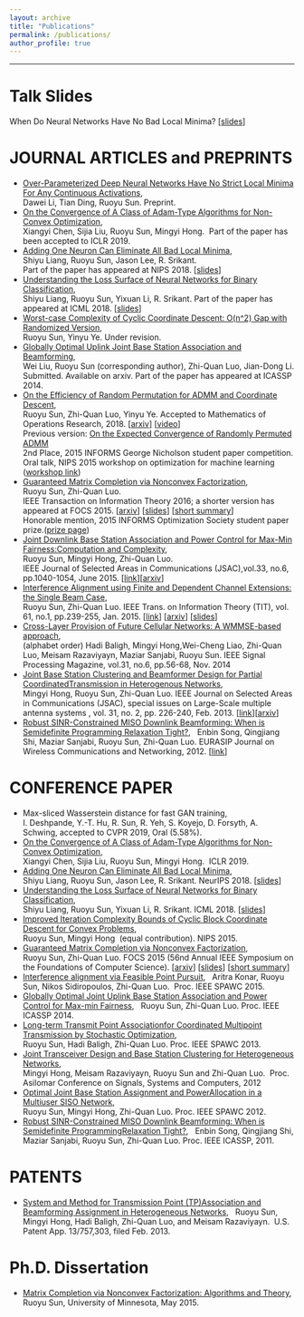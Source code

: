 ```yaml
---
layout: archive
title: "Publications"
permalink: /publications/
author_profile: true
---
```


<!---
{% if author.googlescholar %}
  You can also find my articles on <u><a href="{{author.googlescholar}}">my Google Scholar profile</a>.</u>
{% endif %}
-->
<!---
{% include base_path %}
-->
<!---
{% for post in site.publications reversed %}
  {% include archive-single.html %}
{% endfor %}
-->

- - -

Talk Slides
======
When Do Neural Networks Have No Bad Local Minima? [[slides](https://www.dropbox.com/s/zx2gnk7yb5hv2nk/RuoyuSun_andscape_public.pdf?dl=0)]

JOURNAL ARTICLES and PREPRINTS
======
* [Over-Parameterized Deep Neural Networks Have No Strict Local Minima For Any Continuous Activations](https://arxiv.org/pdf/1812.11039.pdf),  
Dawei Li, Tian Ding, Ruoyu Sun. Preprint.
* [On the Convergence of A Class of Adam-Type Algorithms for Non-Convex Optimization](https://arxiv.org/abs/1808.02941),  
Xiangyi Chen, Sijia Liu, Ruoyu Sun, Mingyi Hong.  Part of the paper has been accepted to ICLR 2019.
* [Adding One Neuron Can Eliminate All Bad Local Minima](https://arxiv.org/abs/1805.08671),  
Shiyu Liang, Ruoyu Sun, Jason Lee, R. Srikant.  
Part of the paper has appeared at NIPS 2018. [[slides](https://www.dropbox.com/s/zx2gnk7yb5hv2nk/RuoyuSun_andscape_public.pdf?dl=0)]
* [Understanding the Loss Surface of Neural Networks for Binary Classification](https://arxiv.org/abs/1803.00909),  
Shiyu Liang, Ruoyu Sun, Yixuan Li, R. Srikant. Part of the paper has appeared at ICML 2018. [[slides](https://www.dropbox.com/s/zx2gnk7yb5hv2nk/RuoyuSun_andscape_public.pdf?dl=0)]
* [Worst-case Complexity of Cyclic Coordinate Descent: O(n^2) Gap with Randomized Version](https://arxiv.org/abs/1604.07130),  
Ruoyu Sun, Yinyu Ye. Under revision.
* [Globally Optimal Uplink Joint Base Station Association and Beamforming](https://arxiv.org/abs/1512.04927),  
Wei Liu, Ruoyu Sun (corresponding author), Zhi-Quan Luo, Jian-Dong Li. Submitted. Available on arxiv. Part of the paper has appeared at ICASSP 2014.  
* [On the Efficiency of Random Permutation for ADMM and Coordinate Descent](https://arxiv.org/abs/1503.06387v3),  
Ruoyu Sun, Zhi-Quan Luo, Yinyu Ye. Accepted to Mathematics of Operations Research, 2018. [[arxiv](https://arxiv.org/abs/1503.06387)] [[video](https://simons.berkeley.edu/talks/ruoyu-sun-10-03-17)]  
Previous version: [On the Expected Convergence of Randomly Permuted ADMM](https://arxiv.org/abs/1503.06387v2)  
2nd Place, 2015 INFORMS George Nicholson student paper competition.  
Oral talk, NIPS 2015 workshop on optimization for machine learning ([workshop link](http://opt-ml.org/schedule.html)) 
* [Guaranteed Matrix Completion via Nonconvex Factorization](https://arxiv.org/abs/1411.8003),  
Ruoyu Sun, Zhi-Quan Luo.  
IEEE Transaction on Information Theory 2016; a shorter version has appeared at FOCS 2015. [[arxiv](https://arxiv.org/abs/1411.8003)] [[slides](https://www.dropbox.com/s/2adtsjrd2ldap4c/MC_Sun_Slides.pdf?dl=0)] [[short summary](https://dl.dropboxusercontent.com/u/45090901/Reading_MC_notes.pdf)]  
Honorable mention, 2015 INFORMS Optimization Society student paper prize.([prize page](https://www.informs.org/Archive/Community/Optimization-Society/Optimization-Society-Prizes/Student-Paper-Prize/2015))
* [Joint Downlink Base Station Association and Power Control for Max-Min Fairness:Computation and Complexity](https://arxiv.org/abs/1407.2791),  
Ruoyu Sun, Mingyi Hong, Zhi-Quan Luo.  
IEEE Journal of Selected Areas in Communications (JSAC),vol.33, no.6, pp.1040-1054, June 2015. [[link](https://ieeexplore.ieee.org/document/7070670?tp=&arnumber=7070670&url=http:%2F%2Fieeexplore.ieee.org%2Fxpls%2Fabs_all.jsp%3Farnumber%3D7070670)][[arxiv](https://arxiv.org/abs/1407.2791)]
* [Interference Alignment using Finite and Dependent Channel Extensions: the Single Beam Case](https://ieeexplore.ieee.org/document/6951516?tp=&arnumber=6951516&url=http:%2F%2Fieeexplore.ieee.org%2Fxpls%2Fabs_all.jsp%3Farnumber%3D6951516),  
Ruoyu Sun, Zhi-Quan Luo. IEEE Trans. on Information Theory (TIT), vol. 61, no.1, pp.239-255, Jan. 2015. [[link](https://ieeexplore.ieee.org/document/6951516?tp=&arnumber=6951516&url=http:%2F%2Fieeexplore.ieee.org%2Fxpls%2Fabs_all.jsp%3Farnumber%3D6951516)] [[arxiv](https://arxiv.org/abs/1307.6125)] [[slides](https://dl.dropboxusercontent.com/u/45090901/slides_SunLuo_IA%20finite.pdf)]
* [Cross-Layer Provision of Future Cellular Networks: A WMMSE-based approach](https://ieeexplore.ieee.org/document/6923542?tp=&arnumber=6923542&url=http:%2F%2Fieeexplore.ieee.org%2Fxpls%2Fabs_all.jsp%3Farnumber%3D6923542),  
(alphabet order) Hadi Baligh, Mingyi Hong,Wei-Cheng Liao, Zhi-Quan Luo, Meisam Razaviyayn, Maziar Sanjabi, Ruoyu Sun. IEEE Signal Processing Magazine, vol.31, no.6, pp.56-68, Nov. 2014
* [Joint Base Station Clustering and Beamformer Design for Partial CoordinatedTransmission in Heterogenous Networks](https://ieeexplore.ieee.org/document/6415394?tp=&arnumber=6415394&url=http:%2F%2Fieeexplore.ieee.org%2Fiel5%2F49%2F6415381%2F06415394.pdf%3Farnumber%3D6415394),  
Mingyi Hong, Ruoyu Sun, Zhi-Quan Luo. IEEE Journal on Selected Areas in Communications (JSAC), special issues on Large-Scale multiple antenna systems , vol. 31, no. 2, pp. 226-240, Feb. 2013. [[link](https://ieeexplore.ieee.org/document/6415394?tp=&arnumber=6415394&url=http:%2F%2Fieeexplore.ieee.org%2Fiel5%2F49%2F6415381%2F06415394.pdf%3Farnumber%3D6415394)][[arxiv](https://arxiv.org/abs/1203.6390)]
* [Robust SINR-Constrained MISO Downlink Beamforming: When is Semidefinite Programming Relaxation Tight?](https://link.springer.com/article/10.1186/1687-1499-2012-243),  
Enbin Song, Qingjiang Shi, Maziar Sanjabi, Ruoyu Sun, Zhi-Quan Luo. EURASIP Journal on Wireless Communications and Networking, 2012. [[link](https://link.springer.com/article/10.1186/1687-1499-2012-243)]

CONFERENCE PAPER
======
* Max-sliced Wasserstein distance for fast GAN training,  
I. Deshpande, Y.-T. Hu, R. Sun, R. Yeh, S. Koyejo, D. Forsyth, A. Schwing, accepted to CVPR 2019, Oral (5.58%). 
* [On the Convergence of A Class of Adam-Type Algorithms for Non-Convex Optimization](https://arxiv.org/abs/1808.02941),  
Xiangyi Chen, Sijia Liu, Ruoyu Sun, Mingyi Hong.  ICLR 2019.
* [Adding One Neuron Can Eliminate All Bad Local Minima](https://arxiv.org/abs/1805.08671),  
Shiyu Liang, Ruoyu Sun, Jason Lee, R. Srikant. NeurIPS 2018. [[slides](https://www.dropbox.com/s/zx2gnk7yb5hv2nk/RuoyuSun_andscape_public.pdf?dl=0)]
* [Understanding the Loss Surface of Neural Networks for Binary Classification](https://arxiv.org/abs/1803.00909),  
Shiyu Liang, Ruoyu Sun, Yixuan Li, R. Srikant. ICML 2018. [[slides](https://www.dropbox.com/s/zx2gnk7yb5hv2nk/RuoyuSun_andscape_public.pdf?dl=0)]
* [Improved Iteration Complexity Bounds of Cyclic Block Coordinate Descent for Convex Problems](https://papers.nips.cc/paper/6028-improved-iteration-complexity-bounds-of-cyclic-block-coordinate-descent-for-convex-problems),  
Ruoyu Sun, Mingyi Hong  (equal contribution). NIPS 2015.
* [Guaranteed Matrix Completion via Nonconvex Factorization](https://arxiv.org/abs/1411.8003),  
Ruoyu Sun, Zhi-Quan Luo. FOCS 2015 (56nd Annual IEEE Symposium on the Foundations of Computer Science). [[arxiv](https://arxiv.org/abs/1411.8003)] [[slides](https://www.dropbox.com/s/2adtsjrd2ldap4c/MC_Sun_Slides.pdf?dl=0)] [[short summary](https://dl.dropboxusercontent.com/u/45090901/Reading_MC_notes.pdf)]
* [Interference alignment via Feasible Point Pursuit](https://ieeexplore.ieee.org/document/7227116?tp=&arnumber=7227116&url=http:%2F%2Fieeexplore.ieee.org%2Fxpls%2Fabs_all.jsp%3Farnumber%3D7227116),  
Aritra Konar, Ruoyu Sun, Nikos Sidiropoulos, Zhi-Quan Luo.  Proc. IEEE SPAWC 2015.
* [Globally Optimal Joint Uplink Base Station Association and Power Control for Max-min Fairness](https://ieeexplore.ieee.org/document/6853637?tp=&arnumber=6853637&url=http:%2F%2Fieeexplore.ieee.org%2Fxpls%2Fabs_all.jsp%3Farnumber%3D6853637),  
Ruoyu Sun, Zhi-Quan Luo. Proc. IEEE ICASSP 2014.
* [Long-term Transmit Point Associationfor Coordinated Multipoint Transmission by Stochastic Optimization](https://ieeexplore.ieee.org/document/6612066?tp=&arnumber=6612066&queryText%3DLong-term%20Transmit%20Point%20Association%20for%20Coordinated%20Mult=),  
Ruoyu Sun, Hadi Baligh, Zhi-Quan Luo. Proc. IEEE SPAWC 2013.
* [Joint Transceiver Design and Base Station Clustering for Heterogeneous Networks](https://ieeexplore.ieee.org/document/6489071?tp=&arnumber=6489071&queryText%3DJoint%20Transceiver%20Design%20and%20Base%20Station%20Clustering%20for%20=),  
Mingyi Hong, Meisam Razaviyayn, Ruoyu Sun and Zhi-Quan Luo.  Proc. Asilomar Conference on Signals, Systems and Computers, 2012
* [Optimal Joint Base Station Assignment and PowerAllocation in a Multiuser SISO Network](https://ieeexplore.ieee.org/xpl/articleDetails.jsp?tp=&arnumber=6292900&queryText%3DOptimal+Joint+Base+Station+Assignment+and+Power+Allocation+in+a+Multiuser+SISO+Network),  
Ruoyu Sun, Mingyi Hong, Zhi-Quan Luo. Proc. IEEE SPAWC 2012.
* [Robust SINR-Constrained MISO Downlink Beamforming: When is Semidefinite ProgrammingRelaxation Tight?](https://ieeexplore.ieee.org/document/5946350?tp=&arnumber=5946350&queryText%3DRobust%20SINR-Constrained%20MISO%20Downlink%20Beamforming:%20When%20is%20Semidefinite%20Programming%20Relaxation%20Tight=),  
Enbin Song, Qingjiang Shi, Maziar Sanjabi, Ruoyu Sun, Zhi-Quan Luo. Proc. IEEE ICASSP, 2011.

PATENTS
======
* [System and Method for Transmission Point (TP)Association and Beamforming Assignment in Heterogeneous Networks](https://patents.google.com/patent/US20130201937),  
Ruoyu Sun, Mingyi Hong, Hadi Baligh, Zhi-Quan Luo, and Meisam Razaviyayn.  U.S. Patent App. 13/757,303, filed Feb. 2013.

Ph.D. Dissertation
======
* [Matrix Completion via Nonconvex Factorization: Algorithms and Theory](https://conservancy.umn.edu/bitstream/handle/11299/175344/Sun_umn_0130E_15998.pdf?sequence=1&isAllowed=y),  
Ruoyu Sun, University of Minnesota, May 2015.









